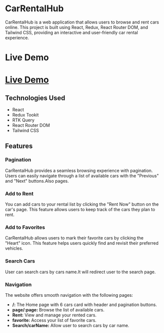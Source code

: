 # CarRentalHub

CarRentalHub is a web application that allows users to browse and rent cars online. This project is built using React, Redux, React Router DOM, and Tailwind CSS, providing an interactive and user-friendly car rental experience.

# Live Demo

# [**Live Demo**](https://car-rentntal-hub.netlify.app/)

## Technologies Used

- React
- Redux Tookit
- RTK Query
- React Router DOM
- Tailwind CSS

## Features

### Pagination

CarRentalHub provides a seamless browsing experience with pagination. Users can easily navigate through a list of available cars with the "Previous" and "Next" buttons.Also pages.

### Add to Rent

You can add cars to your rental list by clicking the "Rent Now" button on the car's page. This feature allows users to keep track of the cars they plan to rent.

### Add to Favorites

CarRentalHub allows users to mark their favorite cars by clicking the "Heart" icon. This feature helps users quickly find and revisit their preferred vehicles.

### Search Cars

User can search cars by cars name.It will redirect user to the search page.

### Navigation

The website offers smooth navigation with the following pages:

- **/:** The Home page with 6 cars card with header and pagination buttons.
- **page/:page:** Browse the list of available cars.
- **Rent:** View and manage your rented cars.
- **favorite:** Access your list of favorite cars.
- **Search/carName:** Allow user to search cars by car name.



